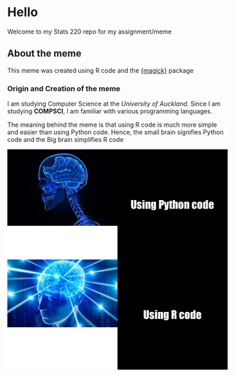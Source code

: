 # Hello
Welcome to my Stats 220 repo for my assignment/meme

## About the meme
This meme was created using R code and the [{magick}](https://cran.r-project.org/web/packages/magick/vignettes/intro.html) package

### Origin and Creation of the meme
I am studying Computer Science at the *University of Auckland*.
Since I am studying **COMPSCI**, I am familiar with various programming languages.

The meaning behind the meme is that using R code is much more simple and easier than using Python code.
Hence, the small brain signifies Python code and the Big brain simplifies R code

![](meme_r.png)
